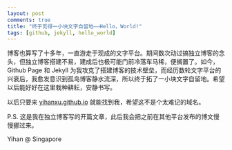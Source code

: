 ```yaml
---
layout: post
comments: true
title: "终于觅得一小块文字自留地——Hello，World!"
tags: [github, jekyll, hello_world]
---
```


博客也算写了十多年，一直游走于现成的文字平台。期间数次动过搞独立博客的念头，但独立博客搭建不易，建成后也极可能门前冷落车马稀，便搁置了。如今，Github Page 和 Jekyll 为我攻克了搭建博客的技术壁垒，而经历数轮文字平台的兴衰后，我愈发意识到孤岛博客静水流深，所以终于拓了一小块文字自留地。希望以后能好好在这里栽种耕耘，安静书写。

以后只要来 [yihanxu.github.io](https://yihanxu.github.io) 就能找到我，希望这不是个太难记的域名。

P.S. 这是我在独立博客写的开篇文章，此后我会把之前在其他平台发布的博文慢慢挪过来。

Yihan @ Singapore

